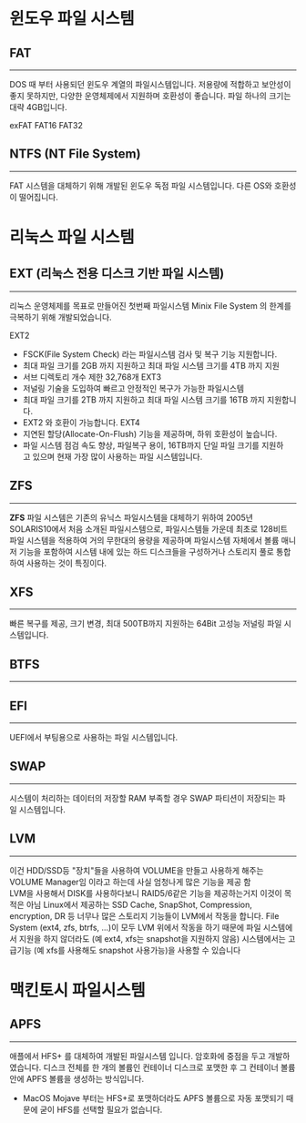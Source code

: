 
# 윈도우 파일 시스템

## FAT
---
DOS 때 부터 사용되던 윈도우 계열의 파일시스템입니다.
저용량에 적합하고 보안성이 좋지 못하지만, 다양한 운영체제에서 지원하며 호환성이 좋습니다.
파일 하나의 크기는 대략 4GB입니다.

exFAT
FAT16
FAT32


## NTFS (NT File System)
---
FAT 시스템을 대체하기 위해 개발된 윈도우 독점 파일 시스템입니다.
다른 OS와 호환성이 떨어집니다.



# 리눅스 파일 시스템

## EXT  (리눅스 전용 디스크 기반 파일 시스템)
---
리눅스 운영체제를 목표로 만들어진 첫번째 파일시스템
Minix File System 의 한계를 극복하기 위해 개발되었습니다.

EXT2 
- FSCK(File System Check) 라는 파일시스템 검사 및 복구 기능 지원합니다.
- 최대 파일 크기를 2GB 까지 지원하고 최대 파일 시스템 크기를 4TB 까지 지원
- 서브 디렉토리 개수 제한 32,768개
EXT3 
- 저널링 기술을 도입하여 빠르고 안정적인 복구가 가능한 파일시스템
- 최대 파일 크기를 2TB 까지 지원하고 최대 파일 시스템 크기를 16TB 까지 지원합니다.
- EXT2 와 호환이 가능합니다.
EXT4
- 지연된 할당(Allocate-On-Flush) 기능을 제공하며, 하위 호환성이 높습니다.
- 파일 시스템 점검 속도 향상, 파일복구 용이, 16TB까지 단일 파일 크기를 지원하고 있으며 현재 가장 많이 사용하는 파일 시스템입니다.

## ZFS
---
**ZFS** 파일 시스템은 기존의 유닉스 파일시스템을 대체하기 위하여 2005년 SOLARIS10에서 처음 소개된 파일시스템으로, 파일시스템들 가운데 최초로 128비트 파일 시스템을 적용하여 거의 무한대의 용량을 제공하며 파일시스템 자체에서 볼륨 매니저 기능을 포함하여 시스템 내에 있는 하드 디스크들을 구성하거나 스토리지 풀로 통합하여 사용하는 것이 특징이다.

## XFS
---
빠른 복구를 제공, 크기 변경, 최대 500TB까지 지원하는 64Bit 고성능 저널링 파일 시스템입니다.

## BTFS
---


## EFI
---
UEFI에서 부팅용으로 사용하는 파일 시스템입니다.

## SWAP
---
시스템이 처리하는 데이터의 저장할 RAM 부족할 경우 SWAP 파티션이 저장되는 파일 시스템입니다.

## LVM
---
이건 HDD/SSD등 "장치"들을 사용하여 VOLUME을 만들고 사용하게 해주는 VOLUME Manager임 이라고 하는데 사실 엄청나게 많은 기능을 제공 함  
LVM을 사용해서 DISK를 사용하다보니 RAID5/6같은 기능을 제공하는거지 이것이 목적은 아님 
Linux에서 제공하는 SSD Cache, SnapShot, Compression, encryption, DR 등 너무나 많은 스토리지 기능들이 LVM에서 작동을 합니다.   File System (ext4, zfs, btrfs, ...)이 모두 LVM 위에서 작동을 하기 때문에 파일 시스템에서 지원을 하지 않더라도 (예 ext4, xfs는 snapshot을 지원하지 않음)  시스템에서는 고급기능 (예 xfs를 사용해도 snapshot 사용가능)을 사용할 수 있습니다



# 맥킨토시 파일시스템

## APFS
---
애플에서 HFS+ 를 대체하여 개발된 파일시스템 입니다.
암호화에 중점을 두고 개발하였습니다.
디스크 전체를 한 개의 볼륨인 컨테이너 디스크로 포맷한 후 그 컨테이너 볼륨안에 APFS 볼륨을 생성하는 방식입니다.

- MacOS Mojave 부터는 HFS+로 포맷하더라도 APFS 볼륨으로 자동 포맷되기 때문에 굳이 HFS를 선택할 필요가 없습니다.

